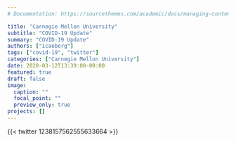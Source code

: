 ```yaml
---
# Documentation: https://sourcethemes.com/academic/docs/managing-content/

title: "Carnegie Mellon University"
subtitle: "COVID-19 Update"
summary: "COVID-19 Update"
authors: ["icaoberg"]
tags: ["covid-19", "twitter"]
categories: ["Carnegie Mellon University"]
date: 2020-03-12T13:39:00-00:00
featured: true
draft: false
image:
  caption: ""
  focal_point: ""
  preview_only: true
projects: []
---
```


{{< twitter 1238157562555633664 >}}
